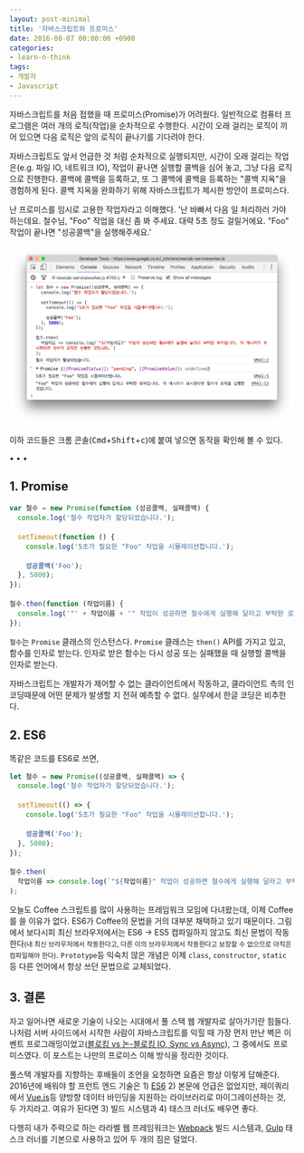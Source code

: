 ```yaml
---
layout: post-minimal
title: '자바스크립트와 프로미스' 
date: 2016-08-07 00:00:00 +0900
categories:
- learn-n-think
tags:
- 개발자
- Javascript
---
```


자바스크립트를 처음 접했을 때 프로미스(Promise)가 어려웠다. 일반적으로 컴퓨터 프로그램은 여러 개의 로직(작업)을 순차적으로 수행한다. 시간이 오래 걸리는 로직이 끼어 있으면 다음 로직은 앞의 로직이 끝나기를 기다려야 한다. 

자바스크립트도 앞서 언급한 것 처럼 순차적으로 실행되지만, 시간이 오래 걸리는 작업은(e.g. 파일 IO, 네트워크 IO), 작업이 끝나면 실행할 콜백을 심어 놓고, 그냥 다음 로직으로 진행한다. 콜백에 콜백을 등록하고, 또 그 콜백에 콜백을 등록하는 "콜백 지옥"을 경험하게 된다. 콜백 지옥을 완화하기 위해 자바스크립트가 제시한 방안이 프로미스다. 

난 프로미스를 임시로 고용한 작업자라고 이해했다. '난 바빠서 다음 일 처리하러 가야 하는데요. 철수님, "Foo" 작업을 대신 좀 봐 주세요. 대략 5초 정도 걸릴거에요. "Foo" 작업이 끝나면 "성공콜백"을 실행해주세요.'

[![Promise](/images/2016-08-07-img-01.png)](/images/2016-08-07-img-01.png)

이하 코드들은 크롬 콘솔(<kbd>Cmd</kbd>+<kbd>Shift</kbd>+<kbd>c</kbd>)에 붙여 넣으면 동작을 확인해 볼 수 있다.

<!--more-->
<div class="spacer">• • •</div>

## 1. Promise

```javascript
var 철수 = new Promise(function (성공콜백, 실패콜백) {
  console.log('철수 작업자가 할당되었습니다.');
  
  setTimeout(function () {
    console.log('5초가 필요한 "Foo" 작업을 시뮬레이션합니다.');
    
    성공콜백('Foo');
  }, 5000);
});

철수.then(function (작업이름) {
  console.log('"' + 작업이름 + '" 작업이 성공하면 철수에게 실행해 달라고 부탁한 로직입니다. 이 메시지가 표시된다면 철수가 로직을 실행한 것입니다.');
});
```

`철수`는 `Promise` 클래스의 인스턴스다. `Promise` 클래스는 `then()` API를 가지고 있고, 함수를 인자로 받는다. 인자로 받은 함수는 다시 성공 또는 실패했을 때 실행할 콜백을 인자로 받는다. 

자바스크립트는 개발자가 제어할 수 없는 클라이언트에서 작동하고, 클라이언트 측의 인코딩때문에 어떤 문제가 발생할 지 전혀 예측할 수 없다. 실무에서 한글 코딩은 비추한다.

## 2. ES6

똑같은 코드를 ES6로 쓰면,

```javascript
let 철수 = new Promise((성공콜백, 실패콜백) => {
  console.log('철수 작업자가 할당되었습니다.');
  
  setTimeout(() => {
    console.log('5초가 필요한 "Foo" 작업을 시뮬레이션합니다.');
    
    성공콜백('Foo');
  }, 5000);
});

철수.then(
  작업이름 => console.log(`"${작업이름}" 작업이 성공하면 철수에게 실행해 달라고 부탁한 로직입니다. 이 메시지가 표시된다면 철수가 로직을 실행한 것입니다.`)
);
```

오늘도 Coffee 스크립트를 많이 사용하는 프레임워크 모임에 다녀왔는데, 이제 Coffee를 쓸 이유가 없다. ES6가 Coffee의 문법을 거의 대부분 채택하고 있기 때문이다. 그림에서 보다시피 최신 브라우저에서는 ES6 -> ES5 컴파일하지 않고도 최신 문법이 작동한다<small>(내 최신 브라우저에서 작동한다고, 다른 이의 브라우저에서 작동한다고 보장할 수 없으므로 아직은 컴파일해야 한다)</small>. `Prototype`등 익숙치 않은 개념은 이제 `class`, `constructor`, `static` 등 다른 언어에서 항상 쓰던 문법으로 교체되었다.

## 3. 결론

자고 일어나면 새로운 기술이 나오는 시대에서 풀 스택 웹 개발자로 살아가기란 힘들다. 나처럼 서버 사이드에서 시작한 사람이 자바스크립트를 익힐 때 가장 먼저 만난 벽은 이벤트 프로그래밍이었고([블로킹 vs 논-블로킹 IO, Sync vs Async](http://laravel.io/bin/zjvNv)), 그 중에서도 프로미스였다. 이 포스트는 나만의 프로미스 이해 방식을 정리한 것이다.

풀스택 개발자를 지향하는 후배들이 조언을 요청하면 요즘은 항상 이렇게 답해준다. 2016년에 배워야 할 프런트 엔드 기술은 1) [ES6](http://es6-features.org) 2) 본문에 언급은 없었지만, 제이쿼리에서 [Vue.js](http://vuejs.org/)등 양방향 데이터 바인딩을 지원하는 라이브러리로 마이그레이션하는 것, 두 가지라고. 여유가 된다면 3) 빌드 시스템과 4) 태스크 러너도 배우면 좋다. 

다행히 내가 주력으로 하는 라라벨 웹 프레임워크는 [Webpack](https://webpack.github.io/) 빌드 시스템과, [Gulp](http://gulpjs.com/) 태스크 러너를 기본으로 사용하고 있어 두 개의 짐은 덜었다.  
